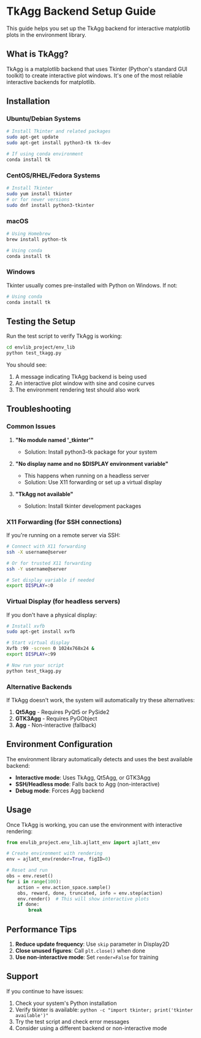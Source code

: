 # TkAgg Backend Setup Guide

This guide helps you set up the TkAgg backend for interactive matplotlib plots in the environment library.

## What is TkAgg?

TkAgg is a matplotlib backend that uses Tkinter (Python's standard GUI toolkit) to create interactive plot windows. It's one of the most reliable interactive backends for matplotlib.

## Installation

### Ubuntu/Debian Systems

```bash
# Install Tkinter and related packages
sudo apt-get update
sudo apt-get install python3-tk tk-dev

# If using conda environment
conda install tk
```

### CentOS/RHEL/Fedora Systems

```bash
# Install Tkinter
sudo yum install tkinter
# or for newer versions
sudo dnf install python3-tkinter
```

### macOS

```bash
# Using Homebrew
brew install python-tk

# Using conda
conda install tk
```

### Windows

Tkinter usually comes pre-installed with Python on Windows. If not:

```bash
# Using conda
conda install tk
```

## Testing the Setup

Run the test script to verify TkAgg is working:

```bash
cd envlib_project/env_lib
python test_tkagg.py
```

You should see:
1. A message indicating TkAgg backend is being used
2. An interactive plot window with sine and cosine curves
3. The environment rendering test should also work

## Troubleshooting

### Common Issues

1. **"No module named '_tkinter'"**
   - Solution: Install python3-tk package for your system

2. **"No display name and no $DISPLAY environment variable"**
   - This happens when running on a headless server
   - Solution: Use X11 forwarding or set up a virtual display

3. **"TkAgg not available"**
   - Solution: Install tkinter development packages

### X11 Forwarding (for SSH connections)

If you're running on a remote server via SSH:

```bash
# Connect with X11 forwarding
ssh -X username@server

# Or for trusted X11 forwarding
ssh -Y username@server

# Set display variable if needed
export DISPLAY=:0
```

### Virtual Display (for headless servers)

If you don't have a physical display:

```bash
# Install xvfb
sudo apt-get install xvfb

# Start virtual display
Xvfb :99 -screen 0 1024x768x24 &
export DISPLAY=:99

# Now run your script
python test_tkagg.py
```

### Alternative Backends

If TkAgg doesn't work, the system will automatically try these alternatives:

1. **Qt5Agg** - Requires PyQt5 or PySide2
2. **GTK3Agg** - Requires PyGObject
3. **Agg** - Non-interactive (fallback)

## Environment Configuration

The environment library automatically detects and uses the best available backend:

- **Interactive mode**: Uses TkAgg, Qt5Agg, or GTK3Agg
- **SSH/Headless mode**: Falls back to Agg (non-interactive)
- **Debug mode**: Forces Agg backend

## Usage

Once TkAgg is working, you can use the environment with interactive rendering:

```python
from envlib_project.env_lib.ajlatt_env import ajlatt_env

# Create environment with rendering
env = ajlatt_env(render=True, figID=0)

# Reset and run
obs = env.reset()
for i in range(100):
    action = env.action_space.sample()
    obs, reward, done, truncated, info = env.step(action)
    env.render()  # This will show interactive plots
    if done:
        break
```

## Performance Tips

1. **Reduce update frequency**: Use `skip` parameter in Display2D
2. **Close unused figures**: Call `plt.close()` when done
3. **Use non-interactive mode**: Set `render=False` for training

## Support

If you continue to have issues:

1. Check your system's Python installation
2. Verify tkinter is available: `python -c "import tkinter; print('tkinter available')"`
3. Try the test script and check error messages
4. Consider using a different backend or non-interactive mode 